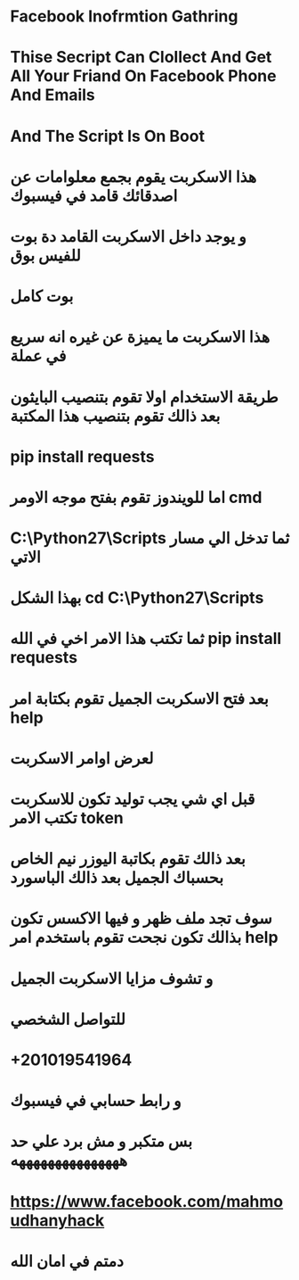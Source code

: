 # Facebook Inofrmtion Gathring 
# Thise Secript Can Clollect And Get All Your Friand On Facebook Phone And Emails 
# And The Script Is On Boot
# هذا الاسكربت يقوم بجمع معلوامات عن اصدقائك قامد في فيسبوك 
# و يوجد داخل الاسكربت القامد دة بوت للفيس بوق 
# بوت كامل 
# هذا الاسكربت ما يميزة عن غيره انه سريع في عملة 
# طريقة الاستخدام اولا تقوم بتنصيب البايثون بعد ذالك تقوم بتنصيب هذا المكتبة 
# pip install requests 
# اما للويندوز تقوم بفتح موجه الاومر cmd
# C:\Python27\Scripts  ثما تدخل الي مسار الاتي 
# بهذا الشكل cd C:\Python27\Scripts 
# ثما تكتب هذا الامر اخي في الله pip install requests 
# بعد فتح الاسكربت الجميل تقوم بكتابة امر help 
# لعرض اوامر الاسكربت 
# قبل اي شي يجب توليد تكون للاسكربت تكتب الامر token
# بعد ذالك تقوم بكاتبة اليوزر نيم الخاص بحسباك الجميل بعد ذالك الباسورد 
# سوف تجد ملف ظهر و فيها الاكسس تكون بذالك تكون نجحت  تقوم باستخدم امر help 
# و تشوف مزايا الاسكربت الجميل 
# للتواصل الشخصي 
# +201019541964
# و رابط حسابي في فيسبوك 
# بس متكبر و مش برد علي حد هههههههههههههههه
# https://www.facebook.com/mahmoudhanyhack
# دمتم في امان الله
